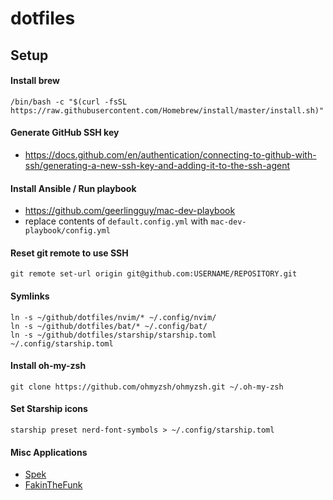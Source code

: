 # dotfiles

## Setup

#### Install brew

`/bin/bash -c "$(curl -fsSL https://raw.githubusercontent.com/Homebrew/install/master/install.sh)"`

#### Generate GitHub SSH key

- https://docs.github.com/en/authentication/connecting-to-github-with-ssh/generating-a-new-ssh-key-and-adding-it-to-the-ssh-agent

#### Install Ansible / Run playbook

- https://github.com/geerlingguy/mac-dev-playbook
- replace contents of `default.config.yml` with `mac-dev-playbook/config.yml`

#### Reset git remote to use SSH

`git remote set-url origin git@github.com:USERNAME/REPOSITORY.git`

#### Symlinks

`ln -s ~/github/dotfiles/nvim/* ~/.config/nvim/`\
`ln -s ~/github/dotfiles/bat/* ~/.config/bat/`\
`ln -s ~/github/dotfiles/starship/starship.toml  ~/.config/starship.toml`

#### Install oh-my-zsh

`git clone https://github.com/ohmyzsh/ohmyzsh.git ~/.oh-my-zsh`

#### Set Starship icons
`starship preset nerd-font-symbols > ~/.config/starship.toml`

#### Misc Applications

- [Spek](https://github.com/withmorten/spek-alternative/releases)
- [FakinTheFunk](https://fakinthefunk.net/en/)
